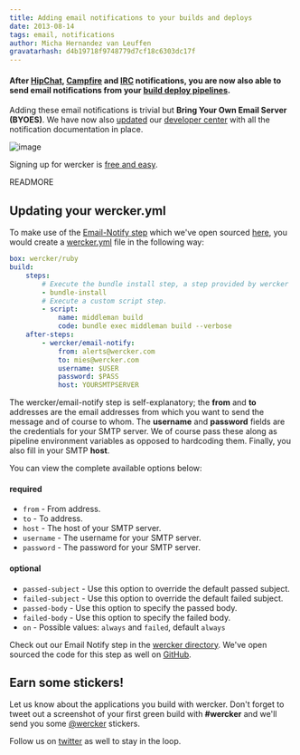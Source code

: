 ```yaml
---
title: Adding email notifications to your builds and deploys
date: 2013-08-14
tags: email, notifications
author: Micha Hernandez van Leuffen
gravatarhash: d4b19718f9748779d7cf18c6303dc17f
---
```


<h4 class="subheader">
After <a href="http://blog.wercker.com/2013/07/31/Add-hipchat-notifications.html">HipChat</a>, <a href="http://blog.wercker.com/2013/08/05/campfire-notifications-for-wercker.html">Campfire</a> and <a href="">IRC</a> notifications, you are now also able to send email notifications from your <a href="http://devcenter.wercker.com/articles/introduction/pipeline.html">build deploy pipelines</a>.
</h4>

Adding these email notifications is trivial but **Bring Your Own Email Server (BYOES)**. We have now also [updated](http://devcenter.wercker.com/articles/werckeryml/notifications.html) our [developer center](http://devcenter.wercker.com) with all the notification documentation in place.

![image](http://f.cl.ly/items/2e1W1f0B0A0Q420E0b39/wercker%2Bemail.png)

Signing up for wercker is [free and easy](https://app.wercker.com/users/new/).

READMORE

## Updating your wercker.yml

To make use of the [Email-Notify step](https://app.wercker.com/#applications/520b5ea98a20a2624500a932/tab/details) which we've open sourced [here](https://github.com/wercker/wercker-step-email-notify), you would create a [wercker.yml](http://devcenter.wercker.com/articles/werckeryml/) file in the following way:

``` yaml
box: wercker/ruby
build:
    steps:
        # Execute the bundle install step, a step provided by wercker
        - bundle-install
        # Execute a custom script step.
        - script:
            name: middleman build
            code: bundle exec middleman build --verbose
    after-steps:
        - wercker/email-notify:
            from: alerts@wercker.com
            to: mies@wercker.com
            username: $USER
            password: $PASS
            host: YOURSMTPSERVER
```

The wercker/email-notify step is self-explanatory; the **from** and **to** addresses are the email addresses from which you want to send the message and of course to whom. The **username** and **password** fields are the credentials for your SMTP server. We of course pass these along as pipeline environment variables as opposed to hardcoding them. Finally, you also fill in your SMTP **host**.

You can view the complete available options below:

#### required

* `from` - From address.
* `to` - To address.
* `host` - The host of your SMTP server.
* `username` - The username for your SMTP server.
* `password` - The password for your SMTP server.

#### optional

* `passed-subject` - Use this option to override the default passed subject.
* `failed-subject` -  Use this option to override the default failed subject.
* `passed-body` - Use this option to specify the passed body.
* `failed-body` -  Use this option to specify the failed body.
* `on` - Possible values: `always` and `failed`, default `always`


Check out our Email Notify step in the [wercker directory](https://app.wercker.com/#applications/520b5ea98a20a2624500a932/tab/details). We've open sourced the code for this step as well on [GitHub](https://github.com/wercker/wercker-step-email-notify).

## Earn some stickers!

Let us know about the applications you build with wercker. Don't forget to tweet out a screenshot of your first green build with **#wercker** and we'll send you some [@wercker](http://twitter.com/wercker) stickers.

Follow us on [twitter](http://twitter.com/wercker) as well to stay in the loop.